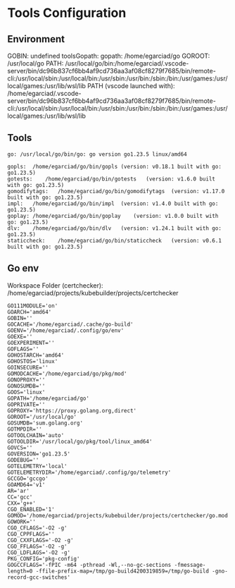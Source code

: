 # Tools Configuration


## Environment

GOBIN: undefined
toolsGopath: 
gopath: /home/egarciad/go
GOROOT: /usr/local/go
PATH: /usr/local/go/bin:/home/egarciad/.vscode-server/bin/dc96b837cf6bb4af9cd736aa3af08cf8279f7685/bin/remote-cli:/usr/local/sbin:/usr/local/bin:/usr/sbin:/usr/bin:/sbin:/bin:/usr/games:/usr/local/games:/usr/lib/wsl/lib
PATH (vscode launched with): /home/egarciad/.vscode-server/bin/dc96b837cf6bb4af9cd736aa3af08cf8279f7685/bin/remote-cli:/usr/local/sbin:/usr/local/bin:/usr/sbin:/usr/bin:/sbin:/bin:/usr/games:/usr/local/games:/usr/lib/wsl/lib

## Tools

	go:	/usr/local/go/bin/go: go version go1.23.5 linux/amd64

	gopls:	/home/egarciad/go/bin/gopls	(version: v0.18.1 built with go: go1.23.5)
	gotests:	/home/egarciad/go/bin/gotests	(version: v1.6.0 built with go: go1.23.5)
	gomodifytags:	/home/egarciad/go/bin/gomodifytags	(version: v1.17.0 built with go: go1.23.5)
	impl:	/home/egarciad/go/bin/impl	(version: v1.4.0 built with go: go1.23.5)
	goplay:	/home/egarciad/go/bin/goplay	(version: v1.0.0 built with go: go1.23.5)
	dlv:	/home/egarciad/go/bin/dlv	(version: v1.24.1 built with go: go1.23.5)
	staticcheck:	/home/egarciad/go/bin/staticcheck	(version: v0.6.1 built with go: go1.23.5)

## Go env

Workspace Folder (certchecker): /home/egarciad/projects/kubebuilder/projects/certchecker

	GO111MODULE='on'
	GOARCH='amd64'
	GOBIN=''
	GOCACHE='/home/egarciad/.cache/go-build'
	GOENV='/home/egarciad/.config/go/env'
	GOEXE=''
	GOEXPERIMENT=''
	GOFLAGS=''
	GOHOSTARCH='amd64'
	GOHOSTOS='linux'
	GOINSECURE=''
	GOMODCACHE='/home/egarciad/go/pkg/mod'
	GONOPROXY=''
	GONOSUMDB=''
	GOOS='linux'
	GOPATH='/home/egarciad/go'
	GOPRIVATE=''
	GOPROXY='https://proxy.golang.org,direct'
	GOROOT='/usr/local/go'
	GOSUMDB='sum.golang.org'
	GOTMPDIR=''
	GOTOOLCHAIN='auto'
	GOTOOLDIR='/usr/local/go/pkg/tool/linux_amd64'
	GOVCS=''
	GOVERSION='go1.23.5'
	GODEBUG=''
	GOTELEMETRY='local'
	GOTELEMETRYDIR='/home/egarciad/.config/go/telemetry'
	GCCGO='gccgo'
	GOAMD64='v1'
	AR='ar'
	CC='gcc'
	CXX='g++'
	CGO_ENABLED='1'
	GOMOD='/home/egarciad/projects/kubebuilder/projects/certchecker/go.mod'
	GOWORK=''
	CGO_CFLAGS='-O2 -g'
	CGO_CPPFLAGS=''
	CGO_CXXFLAGS='-O2 -g'
	CGO_FFLAGS='-O2 -g'
	CGO_LDFLAGS='-O2 -g'
	PKG_CONFIG='pkg-config'
	GOGCCFLAGS='-fPIC -m64 -pthread -Wl,--no-gc-sections -fmessage-length=0 -ffile-prefix-map=/tmp/go-build4200319859=/tmp/go-build -gno-record-gcc-switches'
	